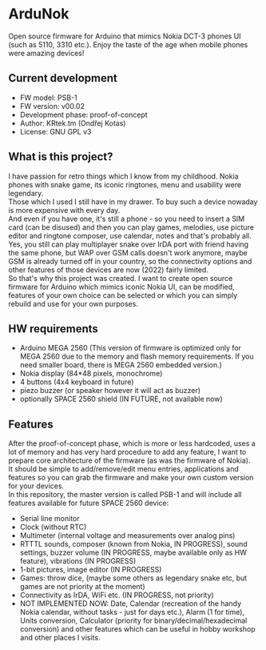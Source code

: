 # ArduNok
Open source firmware for Arduino that mimics Nokia DCT-3 phones UI (such as 5110, 3310 etc.). Enjoy the taste of the age when mobile phones were amazing devices!

## Current development
- FW model: PSB-1
- FW version: v00.02
- Development phase: proof-of-concept
- Author: KRtek.tm (Ondřej Kotas)
- License: GNU GPL v3

## What is this project?
I have passion for retro things which I know from my childhood. Nokia phones with snake game, its iconic ringtones, menu and usability were legendary.       
Those which I used I still have in my drawer. To buy such a device nowaday is more expensive with every day.        
And even if you have one, it's still a phone - so you need to insert a SIM card (can be disused) and then you can play games, melodies, use picture editor and ringtone composer, use calendar, notes and that's probably all. Yes, you still can play multiplayer snake over IrDA port with friend having the same phone, but WAP over GSM calls doesn't work anymore, maybe GSM is already turned off in your country, so the connectivity options and other features of those devices are now (2022) fairly limited.        
So that's why this project was created. I want to create open source firmware for Arduino which mimics iconic Nokia UI, can be modified, features of your own choice can be selected or which you can simply rebuild and use for your own purposes.

## HW requirements
- Arduino MEGA 2560 (This version of firmware is optimized only for MEGA 2560 due to the memory and flash memory requirements. If you need smaller board, there is MEGA 2560 embedded version.)
- Nokia display (84*48 pixels, monochrome)
- 4 buttons (4x4 keyboard in future)
- piezo buzzer (or speaker however it will act as buzzer)
- optionally SPACE 2560 shield (IN FUTURE, not available now)

## Features
After the proof-of-concept phase, which is more or less hardcoded, uses a lot of memory and has very hard procedure to add any feature, I want to prepare core architecture of the firmware (as was the firmware of Nokia).     
It should be simple to add/remove/edit menu entries, applications and features so you can grab the firmware and make your own custom version for your devices.      
In this repository, the master version is called PSB-1 and will include all features available for future SPACE 2560 device:
- Serial line monitor
- Clock (without RTC)
- Multimeter (internal voltage and measurements over analog pins)
- RTTTL sounds, composer (known from Nokia, IN PROGRESS), sound settings, buzzer volume (IN PROGRESS, maybe available only as HW feature), vibrations (IN PROGRESS)
- 1-bit pictures, image editor (IN PROGRESS)
- Games: throw dice, (maybe some others as legendary snake etc, but games are not priority at the moment)
- Connectivity as IrDA, WiFi etc. (IN PROGRESS, not priority)
- NOT IMPLEMENTED NOW: Date, Calendar (recreation of the handy Nokia calendar, without tasks - just for days etc.), Alarm (1 for time), Units conversion, Calculator (priority for binary/decimal/hexadecimal conversion) and other features which can be useful in hobby workshop and other places I visits.